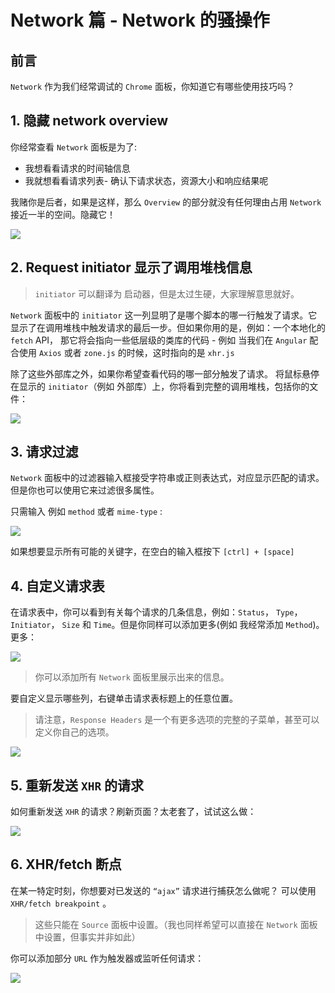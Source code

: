 # Network 篇 - Network 的骚操作

## 前言

`Network` 作为我们经常调试的 `Chrome` 面板，你知道它有哪些使用技巧吗？

## 1\. 隐藏 network overview

你经常查看 `Network` 面板是为了:

*   我想看看请求的时间轴信息
*   我就想看看请求列表- 确认下请求状态，资源大小和响应结果呢

我赌你是后者，如果是这样，那么 `Overview` 的部分就没有任何理由占用 `Network` 接近一半的空间。隐藏它！

![](https://user-gold-cdn.xitu.io/2019/1/22/168745fc910fdc73?w=1000&h=712&f=png&s=292517)

## 2\. Request initiator 显示了调用堆栈信息

> `initiator` 可以翻译为 启动器，但是太过生硬，大家理解意思就好。

`Network` 面板中的 `initiator` 这一列显明了是哪个脚本的哪一行触发了请求。它显示了在调用堆栈中触发请求的最后一步。但如果你用的是，例如：一个本地化的 `fetch` API， 那它将会指向一些低层级的类库的代码 - 例如 当我们在 `Angular` 配合使用 `Axios` 或者 `zone.js` 的时候，这时指向的是 `xhr.js`

除了这些外部库之外，如果你希望查看代码的哪一部分触发了请求。 将鼠标悬停在显示的 `initiator`（例如 外部库）上，你将看到完整的调用堆栈，包括你的文件：

![](https://user-gold-cdn.xitu.io/2018/12/29/167f8282477941b8?w=1156&h=386&f=gif&s=665995)

## 3\. 请求过滤

`Network` 面板中的过滤器输入框接受字符串或正则表达式，对应显示匹配的请求。 但是你也可以使用它来过滤很多属性。

只需输入 例如 `method` 或者 `mime-type` :

![](https://user-gold-cdn.xitu.io/2018/12/29/167f8282534dfe59?w=762&h=574&f=gif&s=3048800)

如果想要显示所有可能的关键字，在空白的输入框按下 `[ctrl] + [space]`

## 4\. 自定义请求表

在请求表中，你可以看到有关每个请求的几条信息，例如：`Status`， `Type`， `Initiator`， `Size` 和 `Time`。但是你同样可以添加更多(例如 我经常添加 `Method`)。更多：

![](https://user-gold-cdn.xitu.io/2018/12/29/167f82824d09c68d?w=800&h=485&f=png&s=109333)

> 你可以添加所有 `Network` 面板里展示出来的信息。

要自定义显示哪些列，右键单击请求表标题上的任意位置。

> 请注意，`Response Headers` 是一个有更多选项的完整的子菜单，甚至可以定义你自己的选项。

![](https://user-gold-cdn.xitu.io/2018/12/29/167f828279b0b397?w=1156&h=386&f=gif&s=4780857)

## 5\. 重新发送 `XHR` 的请求

如何重新发送 `XHR` 的请求？刷新页面？太老套了，试试这么做：

![](https://user-gold-cdn.xitu.io/2018/12/20/167c99ea1c267c2b?w=600&h=339&f=png&s=173909)

## 6\. XHR/fetch 断点

在某一特定时刻，你想要对已发送的 `“ajax”` 请求进行捕获怎么做呢？ 可以使用 `XHR/fetch breakpoint` 。

> 这些只能在 `Source` 面板中设置。（我也同样希望可以直接在 `Network` 面板中设置，但事实并非如此）

你可以添加部分 `URL` 作为触发器或监听任何请求：

![](https://user-gold-cdn.xitu.io/2019/1/22/16874662814db12c?w=1472&h=1202&f=png&s=508915)